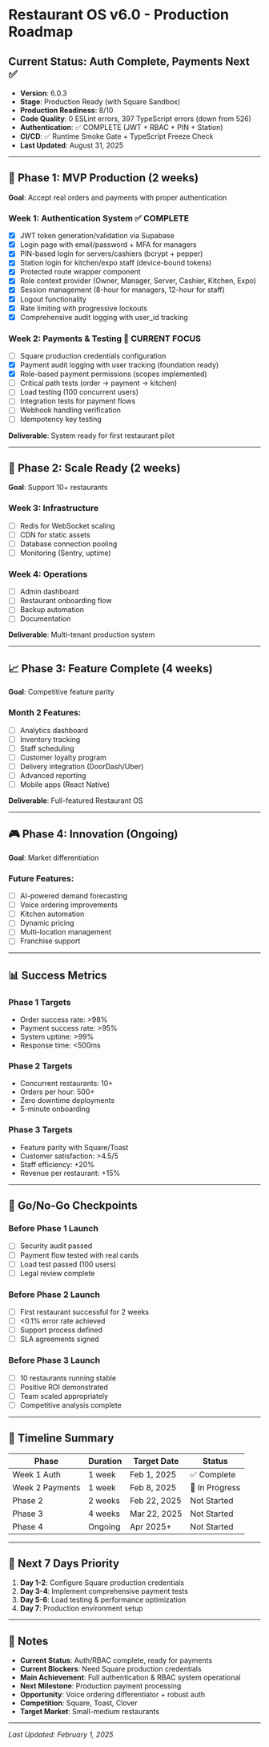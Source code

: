 # Restaurant OS v6.0 - Production Roadmap

## Current Status: Auth Complete, Payments Next ✅
- **Version**: 6.0.3
- **Stage**: Production Ready (with Square Sandbox)
- **Production Readiness**: 8/10
- **Code Quality**: 0 ESLint errors, 397 TypeScript errors (down from 526)
- **Authentication**: ✅ COMPLETE (JWT + RBAC + PIN + Station)
- **CI/CD**: ✅ Runtime Smoke Gate + TypeScript Freeze Check
- **Last Updated**: August 31, 2025

---

## 🎯 Phase 1: MVP Production (2 weeks)
**Goal**: Accept real orders and payments with proper authentication

### Week 1: Authentication System ✅ **COMPLETE**
- [x] JWT token generation/validation via Supabase
- [x] Login page with email/password + MFA for managers  
- [x] PIN-based login for servers/cashiers (bcrypt + pepper)
- [x] Station login for kitchen/expo staff (device-bound tokens)
- [x] Protected route wrapper component
- [x] Role context provider (Owner, Manager, Server, Cashier, Kitchen, Expo)
- [x] Session management (8-hour for managers, 12-hour for staff)
- [x] Logout functionality
- [x] Rate limiting with progressive lockouts
- [x] Comprehensive audit logging with user_id tracking

### Week 2: Payments & Testing 🚀 **CURRENT FOCUS**
- [ ] Square production credentials configuration
- [x] Payment audit logging with user tracking (foundation ready)
- [x] Role-based payment permissions (scopes implemented)
- [ ] Critical path tests (order → payment → kitchen)
- [ ] Load testing (100 concurrent users)
- [ ] Integration tests for payment flows
- [ ] Webhook handling verification
- [ ] Idempotency key testing

**Deliverable**: System ready for first restaurant pilot

---

## 🚀 Phase 2: Scale Ready (2 weeks)
**Goal**: Support 10+ restaurants

### Week 3: Infrastructure
- [ ] Redis for WebSocket scaling
- [ ] CDN for static assets
- [ ] Database connection pooling
- [ ] Monitoring (Sentry, uptime)

### Week 4: Operations
- [ ] Admin dashboard
- [ ] Restaurant onboarding flow
- [ ] Backup automation
- [ ] Documentation

**Deliverable**: Multi-tenant production system

---

## 📈 Phase 3: Feature Complete (4 weeks)
**Goal**: Competitive feature parity

### Month 2 Features:
- [ ] Analytics dashboard
- [ ] Inventory tracking
- [ ] Staff scheduling
- [ ] Customer loyalty program
- [ ] Delivery integration (DoorDash/Uber)
- [ ] Advanced reporting
- [ ] Mobile apps (React Native)

**Deliverable**: Full-featured Restaurant OS

---

## 🎮 Phase 4: Innovation (Ongoing)
**Goal**: Market differentiation

### Future Features:
- [ ] AI-powered demand forecasting
- [ ] Voice ordering improvements
- [ ] Kitchen automation
- [ ] Dynamic pricing
- [ ] Multi-location management
- [ ] Franchise support

---

## 📊 Success Metrics

### Phase 1 Targets
- Order success rate: >98%
- Payment success rate: >95%
- System uptime: >99%
- Response time: <500ms

### Phase 2 Targets
- Concurrent restaurants: 10+
- Orders per hour: 500+
- Zero downtime deployments
- 5-minute onboarding

### Phase 3 Targets
- Feature parity with Square/Toast
- Customer satisfaction: >4.5/5
- Staff efficiency: +20%
- Revenue per restaurant: +15%

---

## 🚦 Go/No-Go Checkpoints

### Before Phase 1 Launch
- [ ] Security audit passed
- [ ] Payment flow tested with real cards
- [ ] Load test passed (100 users)
- [ ] Legal review complete

### Before Phase 2 Launch
- [ ] First restaurant successful for 2 weeks
- [ ] <0.1% error rate achieved
- [ ] Support process defined
- [ ] SLA agreements signed

### Before Phase 3 Launch
- [ ] 10 restaurants running stable
- [ ] Positive ROI demonstrated
- [ ] Team scaled appropriately
- [ ] Competitive analysis complete

---

## 📅 Timeline Summary

| Phase | Duration | Target Date | Status |
|-------|----------|------------|--------|
| Week 1 Auth | 1 week | Feb 1, 2025 | ✅ Complete |
| Week 2 Payments | 1 week | Feb 8, 2025 | 🚀 In Progress |
| Phase 2 | 2 weeks | Feb 22, 2025 | Not Started |
| Phase 3 | 4 weeks | Mar 22, 2025 | Not Started |
| Phase 4 | Ongoing | Apr 2025+ | Not Started |

---

## 🎯 Next 7 Days Priority

1. **Day 1-2**: Configure Square production credentials
2. **Day 3-4**: Implement comprehensive payment tests
3. **Day 5-6**: Load testing & performance optimization
4. **Day 7**: Production environment setup

---

## 📝 Notes

- **Current Status**: Auth/RBAC complete, ready for payments
- **Current Blockers**: Need Square production credentials
- **Main Achievement**: Full authentication & RBAC system operational
- **Next Milestone**: Production payment processing
- **Opportunity**: Voice ordering differentiator + robust auth
- **Competition**: Square, Toast, Clover
- **Target Market**: Small-medium restaurants

---

*Last Updated: February 1, 2025*